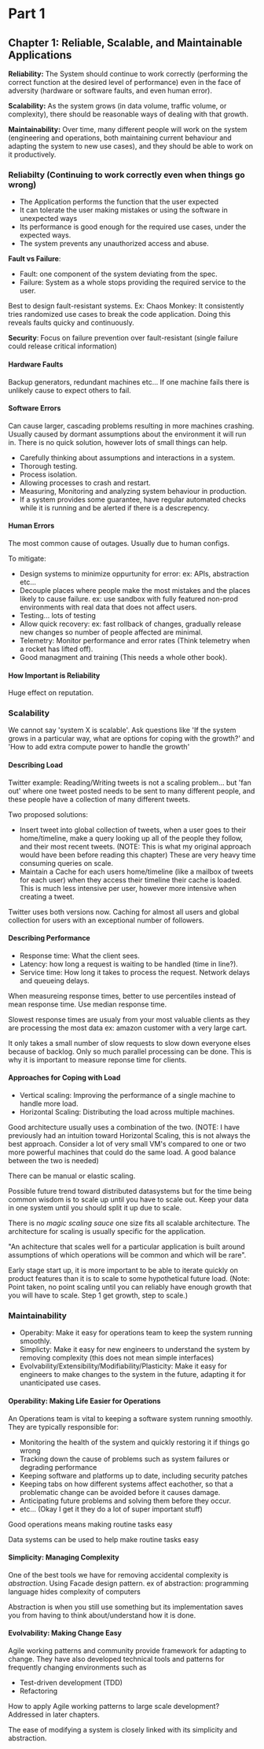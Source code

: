 # Part 1

## Chapter 1: Reliable, Scalable, and Maintainable Applications

**Reliability:** The System should continue to work correctly (performing the correct function at the desired level of performance) even in the face of adversity (hardware or software faults, and even human error).

**Scalability:** As the system grows (in data volume, traffic volume, or complexity), there should be reasonable ways of dealing with that growth.

**Maintainability:** Over time, many different people will work on the system (engineering and operations, both maintaining current behaviour and adapting the system to new use cases), and they should be able to work on it productively.

### Reliabilty (Continuing to work correctly even when things go wrong)

* The Application performs the function that the user expected
* It can tolerate the user making mistakes or using the software in unexpected ways
* Its performance is good enough for the required use cases, under the expected ways.
* The system prevents any unauthorized access and abuse.

**Fault vs Failure**:

* Fault: one component of the system deviating from the spec.
* Failure: System as a whole stops providing the required service to the user.

Best to design fault-resistant systems. Ex: Chaos Monkey: It consistently tries randomized use cases to break the code application. Doing this reveals faults quicky and continuously.

**Security**: Focus on failure prevention over fault-resistant (single failure could release critical information)

#### Hardware Faults

Backup generators, redundant machines etc...
If one machine fails there is unlikely cause to expect others to fail.

#### Software Errors

Can cause larger, cascading problems resulting in more machines crashing.
Usually caused by dormant assumptions about the environment it will run in. There is no quick solution, however lots of small things can help.

* Carefully thinking about assumptions and interactions in a system.
* Thorough testing.
* Process isolation.
* Allowing processes to crash and restart.
* Measuring, Monitoring and analyzing system behaviour in production.
* If a system provides some guarantee, have regular automated checks while it is running and be alerted if there is a descrepency.

#### Human Errors

The most common cause of outages. Usually due to human configs.

To mitigate:

* Design systems to minimize oppurtunity for error: ex: APIs, abstraction etc...
* Decouple places where people make the most mistakes and the places likely to cause failure. ex: use sandbox with fully featured non-prod environments with real data that does not affect users.
* Testing... lots of testing
* Allow quick recovery: ex: fast rollback of changes, gradually release new changes so number of people affected are minimal.
* Telemetry: Monitor performance and error rates (Think telemetry when a rocket has lifted off).
* Good managment and training (This needs a whole other book).

#### How Important is Reliability

Huge effect on reputation.

### Scalability

We cannot say 'system X is scalable'. Ask questions like 'If the system grows in a particular way, what are options for coping with the growth?' and 'How to add extra compute power to handle the growth'

#### Describing Load

Twitter example: Reading/Writing tweets is not a scaling problem... but 'fan out' where one tweet posted needs to be sent to many different people, and these people have a collection of many different tweets.

Two proposed solutions:

* Insert tweet into global collection of tweets, when a user goes to their home/timeline, make a query looking up all of the people they follow, and their most recent tweets. (NOTE: This is what my original approach would have been before reading this chapter) These are very heavy time consuming queries on scale.
* Maintain a Cache for each users home/timeline (like a mailbox of tweets for each user) when they access their timeline their cache is loaded. This is much less intensive per user, however more intensive when creating a tweet.

Twitter uses both versions now. Caching for almost all users and global collection for users with an exceptional number of followers.

#### Describing Performance

* Response time: What the client sees.
* Latency: how long a request is waiting to be handled (time in line?).
* Service time: How long it takes to process the request. Network delays and queueing delays.

When measureing response times, better to use percentiles instead of mean response time. Use median response time.

Slowest response times are usualy from your most valuable clients as they are processing the most data ex: amazon customer with a very large cart.

It only takes a small number of slow requests to slow down everyone elses because of backlog. Only so much parallel processing can be done. This is why it is important to measure reponse time for clients.

#### Approaches for Coping with Load

* Vertical scaling: Improving the performance of a single machine to handle more load.
* Horizontal Scaling: Distributing the load across multiple machines.

Good architecture usually uses a combination of the two. (NOTE: I have previously had an intuition toward Horizontal Scaling, this is not always the best approach. Consider a lot of very small VM's compared to one or two more powerful machines that could do the same load. A good balance between the two is needed)

There can be manual or elastic scaling.

Possible future trend toward distributed datasystems but for the time being common wisdom is to scale up until you have to scale out. Keep your data in one system until you should split it up due to scale.

There is no *magic scaling sauce* one size fits all scalable architecture. The architecture for scaling is usually specific for the application.

"An achitecture that scales well for a particular application is built around assumptions of which operations will be common and which will be rare".

Early stage start up, it is more important to be able to iterate quickly on product features than it is to scale to some hypothetical future load.
(Note: Point taken, no point scaling until you can reliably have enough growth that you will have to scale. Step 1 get growth, step to scale.)

### Maintainability

* Operabity: Make it easy for operations team to keep the system running smoothly.
* Simplicty: Make it easy for new engineers to understand the system by removing complexity (this does not mean simple interfaces)
* Evolvability/Extensibility/Modifiability/Plasticity: Make it easy for engineers to make changes to the system in the future, adapting it for unanticipated use cases.

#### Operability: Making Life Easier for Operations

An Operations team is vital to keeping a software system running smoothly.
They are typically responsible for:

* Monitoring the health of the system and quickly restoring it if things go wrong
* Tracking down the cause of problems such as system failures or degrading performance
* Keeping software and platforms up to date, including security patches
* Keeping tabs on how different systems affect eachother, so that a problematic change can be avoided before it causes damage.
* Anticipating future problems and solving them before they occur.
* etc... (Okay I get it they do a lot of super important stuff)

Good operations means making routine tasks easy

Data systems can be used to help make routine tasks easy

#### Simplicity: Managing Complexity

One of the best tools we have for removing accidental complexity is *abstraction*. Using Facade design pattern. ex of abstraction: programming language hides complexity of computers

Abstraction is when you still use something but its implementation saves you from having to think about/understand how it is done.

#### Evolvability: Making Change Easy

Agile working patterns and community provide framework for adapting to change. They have also developed technical tools and patterns for frequently changing environments such as 

* Test-driven development (TDD)
* Refactoring

How to apply Agile working patterns to large scale development? Addressed in later chapters.

The ease of modifying a system is closely linked with its simplicity and abstraction.
